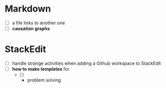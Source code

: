 # Markdown

- [ ] a file links to another one
- [ ] **causation graphs**

# StackEdit

- [ ] handle strange activities when adding a Github workspace to StackEdit 
- [ ] **how to make templates** for
  - [ ]    - problem solving

<!--stackedit_data:
eyJoaXN0b3J5IjpbMjAyMTU4OTE3Myw5MzYzNDU2ODgsLTIwNT
YzOTM2MDZdfQ==
-->